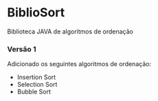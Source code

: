 # BiblioSort
Biblioteca JAVA de algoritmos de ordenação

### Versão 1
Adicionado os seguintes algoritmos de ordenação:
* Insertion Sort
* Selection Sort
* Bubble Sort
